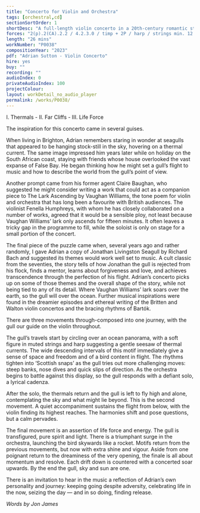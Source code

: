 ```yaml
---
title: "Concerto for Violin and Orchestra"
tags: [orchestral,cd]
sectionSortOrder: 1
shortDesc: "A full-length violin concerto in a 20th-century romantic style"
forces: "2(p).2(CA).2.2 / 4.2.3.0 / timp + 2P / harp / strings min. 12.10.8.6.4, violin solo"
length: "26 mins"
workNumber: "P0038"
compositionYear: "2023"
pdf: "Adrian Sutton - Violin Concerto"
hire: yes
buy: ""
recording: ""
audioIndex: 0
privateAudioIndex: 100
projectColour: 
layout: workDetail_no_audio_player
permalink: /works/P0038/
---
```

<script>
$.backstretch('/works/P0038/image/P0038 background.jpg');
</script>
<div class="pdMainContent">
    <p>
    I. Thermals - II. Far Cliffs - III. Life Force
    </p>
    <p>
    The inspiration for this concerto came in several guises.
    </p>
    <p>
    When living in Brighton, Adrian remembers staring in wonder at seagulls that appeared to be hanging stock-still in the sky, hovering on a thermal current. The same image impressed him years later while on holiday on the South African coast, staying with friends whose house overlooked the vast expanse of False Bay. He began thinking how he might set a gull’s flight to music and how to describe the world from the gull’s point of view.
    </p>
    <p>
    Another prompt came from his former agent Claire Baughan, who suggested he might consider writing
    a work that could act as a companion piece to The Lark Ascending by Vaughan Williams, the tone
    poem for violin and orchestra that has long been a favourite with British audiences. The violinist Fenella Humphreys, with whom he has closely collaborated on a number of works, agreed that it would be a sensible ploy, not least because Vaughan Williams’ lark only ascends for fifteen minutes. It often leaves a tricky gap in the programme to fill, while the soloist is only on stage for a small portion of the concert.
    </p>
    <p>
    The final piece of the puzzle came when, several years ago and rather randomly, I gave Adrian a copy of Jonathan Livingston Seagull by Richard Bach and suggested its themes would work well set to music. A cult classic from the seventies, the story tells of how Jonathan the gull is rejected from his flock, finds a mentor, learns about forgiveness and love, and achieves transcendence through the perfection of his flight.
    Adrian’s concerto picks up on some of those themes and the overall shape of the story, while not being tied to any of its detail. Where Vaughan Williams’ lark soars over the earth, so the gull will over the ocean. Further musical inspirations were found in the dreamier episodes and ethereal writing of the Britten and Walton violin concertos and the bracing rhythms of Bartók.
    </p>
    <p>
    There are three movements through-composed into one journey, with the gull our guide on the violin throughout.
    </p>
    <p>
    The gull’s travels start by circling over an ocean panorama, with a soft figure in muted strings
    and harp suggesting a gentle seesaw of thermal currents. The wide descending intervals of this motif immediately give a sense of space and freedom and of a bird content in flight. The rhythms tighten into ‘Scottish snaps’ as the gull tries out more challenging moves: steep banks, nose dives and quick slips of direction. As the orchestra begins to battle against this display, so the gull responds with a defiant solo, a lyrical cadenza.
    </p>
    <p>
    After the solo, the thermals return and the gull is left to fly high and alone, contemplating the sky and what might lie beyond. This is the second movement. A quiet accompaniment sustains the flight from below, with the violin finding its highest reaches. The harmonies shift and pose questions, but a calm pervades.
    </p>
    <p>
    The final movement is an assertion of life force and energy. The gull is transfigured, pure spirit and light. There is a triumphant surge in the orchestra, launching the bird skywards like a rocket. Motifs return from the previous movements, but now with extra shine and vigour. Aside from one poignant return to the dreaminess of the very opening, the finale is all about momentum and resolve. Each drift down is countered with a concerted soar upwards. By the end the gull, sky and sun are one.
    </p>
    <p>
    There is an invitation to hear in the music a reflection of Adrian’s own personality and journey: keeping going despite adversity, celebrating life in the now, seizing the day — and in so doing, finding release.
    </p>
    <p><i>Words by Jon James</i></p>
</div>